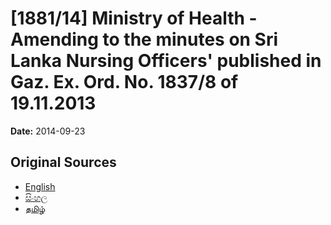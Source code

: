 # [1881/14] Ministry of Health - Amending to the minutes on Sri Lanka Nursing Officers' published in Gaz. Ex. Ord. No. 1837/8 of 19.11.2013

**Date:** 2014-09-23

## Original Sources

- [English](https://documents.gov.lk/view/extra-gazettes/2014/9/1881-14_E.pdf)
- [සිංහල](https://documents.gov.lk/view/extra-gazettes/2014/9/1881-14_S.pdf)
- [தமிழ்](https://documents.gov.lk/view/extra-gazettes/2014/9/1881-14_T.pdf)
